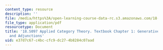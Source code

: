 ```yaml
---
content_type: resource
description: ''
file: /media/https%3A/open-learning-course-data-rc.s3.amazonaws.com/18-s097-applied-category-theory-january-iap-2019/e37d7c67c4bccfc9dc274b8284c07aad_18-s097iap19ch1.pdf
file_type: application/pdf
resourcetype: Document
title: '18.S097 Applied Category Theory. Textbook Chapter 1: Generative Effects: Orders
  and Adjunctions'
uid: e37d7c67-c4bc-cfc9-dc27-4b8284c07aad
---
```

